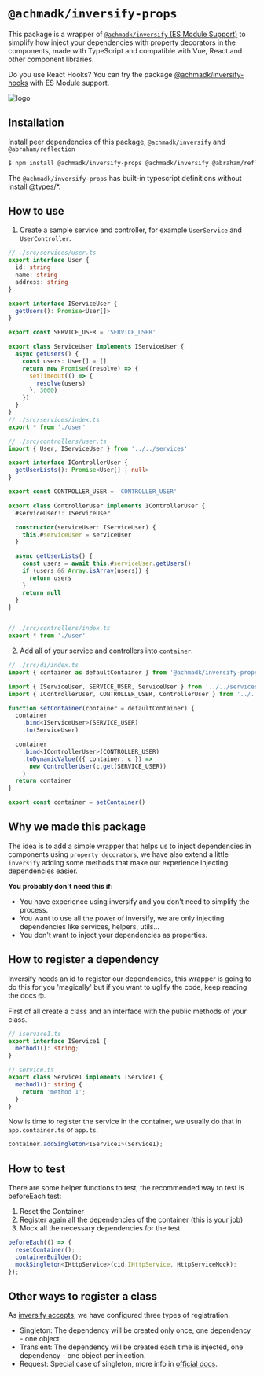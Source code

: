 # `@achmadk/inversify-props`

This package is a wrapper of [`@achmadk/inversify` (ES Module Support)](https://github.com/achmadk/open-source-projects/tree/main/packages/inversify) to simplify how inject your dependencies with property decorators in the components, made with TypeScript and compatible with Vue, React and other component libraries.

Do you use React Hooks? You can try the package [@achmadk/inversify-hooks](https://github.com/achmadk/open-source-projects/tree/main/packages/inversify-hooks) with ES Module support.

![logo](https://i.imgur.com/syVbzU6.gif)

## Installation

Install peer dependencies of this package, `@achmadk/inversify` and `@abraham/reflection`
```bash
$ npm install @achmadk/inversify-props @achmadk/inversify @abraham/reflection --save
```

The `@achmadk/inversify-props` has built-in typescript definitions without install @types/*.

## How to use

1. Create a sample service and controller, for example `UserService` and `UserController`.

```ts
// ./src/services/user.ts
export interface User {
  id: string
  name: string
  address: string
}

export interface IServiceUser {
  getUsers(): Promise<User[]>
}

export const SERVICE_USER = 'SERVICE_USER'

export class ServiceUser implements IServiceUser {
  async getUsers() {
    const users: User[] = []
    return new Promise((resolve) => {
      setTimeout(() => {
        resolve(users)
      }, 3000)
    })
  }
}
// ./src/services/index.ts
export * from './user'

// ./src/controllers/user.ts
import { User, IServiceUser } from '../../services'

export interface IControllerUser {
  getUserLists(): Promise<User[] | null>
}

export const CONTROLLER_USER = 'CONTROLLER_USER'

export class ControllerUser implements IControllerUser {
  #serviceUser!: IServiceUser

  constructor(serviceUser: IServiceUser) {
    this.#serviceUser = serviceUser
  }

  async getUserLists() {
    const users = await this.#serviceUser.getUsers()
    if (users && Array.isArray(users)) {
      return users
    }
    return null
  }
}


// ./src/controllers/index.ts
export * from './user'
```

2. Add all of your service and controllers into `container`.

```ts
// ./src/di/index.ts
import { container as defaultContainer } from '@achmadk/inversify-props';

import { IServiceUser, SERVICE_USER, ServiceUser } from '../../services';
import { IControllerUser, CONTROLLER_USER, ControllerUser } from '../../controllers';

function setContainer(container = defaultContainer) {
  container
    .bind<IServiceUser>(SERVICE_USER)
    .to(ServiceUser)

  container
    .bind<IControllerUser>(CONTROLLER_USER)
    .toDynamicValue(({ container: c }) =>
      new ControllerUser(c.get(SERVICE_USER))
    )
  return container
}

export const container = setContainer()
```

## Why we made this package

The idea is to add a simple wrapper that helps us to inject dependencies in components using `property decorators`, we have also extend a little `inversify` adding some methods that make our experience injecting dependencies easier.

**You probably don't need this if:**

- You have experience using inversify and you don't need to simplify the process.
- You want to use all the power of inversify, we are only injecting dependencies like services, helpers, utils...
- You don't want to inject your dependencies as properties.

## How to register a dependency

Inversify needs an id to register our dependencies, this wrapper is going to do this for you 'magically' but if you want to uglify the code, keep reading the docs 🤓.

First of all create a class and an interface with the public methods of your class.

```ts
// iservice1.ts
export interface IService1 {
  method1(): string;
}

// service.ts
export class Service1 implements IService1 {
  method1(): string {
    return 'method 1';
  }
}
```

Now is time to register the service in the container, we usually do that in `app.container.ts` or `app.ts`.

```ts
container.addSingleton<IService1>(Service1);
```

## How to test

There are some helper functions to test, the recommended way to test is beforeEach test:

1. Reset the Container
2. Register again all the dependencies of the container (this is your job)
3. Mock all the necessary dependencies for the test

```ts
beforeEach(() => {
  resetContainer();
  containerBuilder();
  mockSingleton<IHttpService>(cid.IHttpService, HttpServiceMock);
});
```

## Other ways to register a class

As [inversify accepts](https://github.com/inversify/InversifyJS/blob/master/wiki/scope.md), we have configured three types of registration.

- Singleton: The dependency will be created only once, one dependency - one object.
- Transient: The dependency will be created each time is injected, one dependency - one object per injection.
- Request: Special case of singleton, more info in [official docs](https://github.com/inversify/InversifyJS/blob/master/wiki/scope.md#about-inrequestscope).
